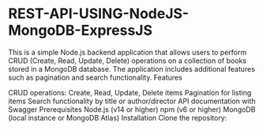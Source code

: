 # REST-API-USING-NodeJS-MongoDB-ExpressJS
This is a simple Node.js backend application that allows users to perform CRUD (Create, Read, Update, Delete) operations on a collection of books stored in a MongoDB database. The application includes additional features such as pagination and search functionality.
Features

CRUD operations: Create, Read, Update, Delete items
Pagination for listing items
Search functionality by title or author/director
API documentation with Swagger
Prerequisites
Node.js (v14 or higher)
npm (v6 or higher)
MongoDB (local instance or MongoDB Atlas)
Installation
Clone the repository:
